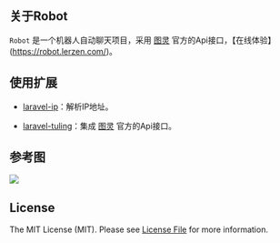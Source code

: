 ## 关于Robot

`Robot` 是一个机器人自动聊天项目，采用 [图灵](http://www.tuling123.com/) 官方的Api接口，【在线体验】(https://robot.lerzen.com/)。

## 使用扩展

   - [laravel-ip](https://github.com/jormin/laravel-ip)：解析IP地址。
   
   - [laravel-tuling](https://github.com/jormin/laravel-tuling)：集成 [图灵](http://www.tuling123.com/) 官方的Api接口。

## 参考图

![](https://qiniu.blog.lerzen.com/robot-demo.jpeg)

## License

The MIT License (MIT). Please see [License File](LICENSE.md) for more information.
